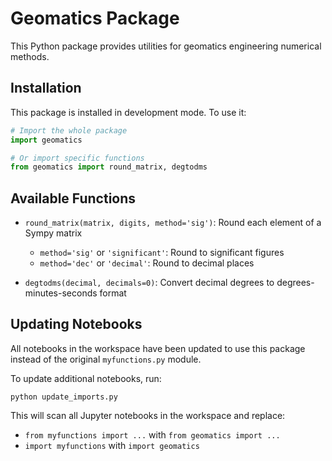 # Geomatics Package

This Python package provides utilities for geomatics engineering numerical methods.

## Installation

This package is installed in development mode. To use it:

```python
# Import the whole package
import geomatics

# Or import specific functions
from geomatics import round_matrix, degtodms
```

## Available Functions

- `round_matrix(matrix, digits, method='sig')`: Round each element of a Sympy matrix
  - `method='sig'` or `'significant'`: Round to significant figures
  - `method='dec'` or `'decimal'`: Round to decimal places

- `degtodms(decimal, decimals=0)`: Convert decimal degrees to degrees-minutes-seconds format

## Updating Notebooks

All notebooks in the workspace have been updated to use this package instead of the original `myfunctions.py` module.

To update additional notebooks, run:

```
python update_imports.py
```

This will scan all Jupyter notebooks in the workspace and replace:
- `from myfunctions import ...` with `from geomatics import ...`
- `import myfunctions` with `import geomatics`
